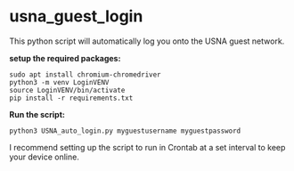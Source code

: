 # usna_guest_login


This python script will automatically log you onto the USNA guest network.

**setup the required packages:**
```
sudo apt install chromium-chromedriver
python3 -m venv LoginVENV
source LoginVENV/bin/activate
pip install -r requirements.txt
```

**Run the script:**
```
python3 USNA_auto_login.py myguestusername myguestpassword
```



I recommend setting up the script to run in Crontab at a set interval to keep your device online.
